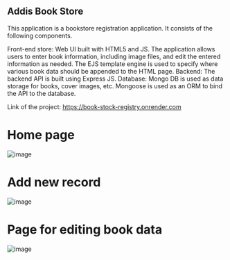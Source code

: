 ## Addis Book Store
This application is a bookstore registration application. It consists of the following components.

Front-end store: Web UI built with HTML5 and JS. The application allows users to enter book information, including image files, and edit the entered information as needed.
The EJS template engine is used to specify where various book data should be appended to the HTML page.
Backend: The backend API is built using Express JS.
Database: Mongo DB is used as data storage for books, cover images, etc. Mongoose is used as an ORM to bind the API to the database.

Link of the project: https://book-stock-registry.onrender.com

# Home page
![image](https://github.com/nathan-nigussie/Book-Stock-Registry-/assets/91279474/f3ce98ae-38e6-4240-83c2-3a077d6e8536)


# Add new record
![image](https://github.com/nathan-nigussie/Book-Stock-Registry-/assets/91279474/7e279a1f-142e-4456-9d7e-25535dfd9ff3)

# Page for editing book data 

![image](https://github.com/nathan-nigussie/Book-Stock-Registry-/assets/91279474/1889a293-b929-4b4b-b749-ca91a372bc67)



